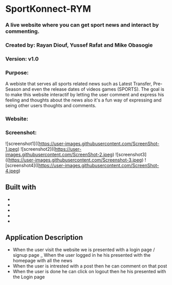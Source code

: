 # SportKonnect-RYM
### A live website where you can get sport news and interact by commenting. 

### Created by: Rayan Diouf, Yussef Rafat and Mike Obasogie
### Version: v1.0 

### Purpose: 
A webiste that serves all sports related news such as Latest Transfer, Pre-Season and even the release dates of videos games (SPORTS). The goal is to make this website interactif by letting the user comment and express his feeling and thoughts about the news also it's a fun way of expressing and seing other users thoughts and comments.

### Website: 

### Screenshot:
![screenshot1]((https://user-images.githubusercontent.com/ScreenShot-1.jpeg)
![screenshot2]((https://user-images.githubusercontent.com/ScreenShot-2.jpeg)
![screenshot3]((https://user-images.githubusercontent.com/Screenshot-3.jpeg)
![screenshot4]((https://user-images.githubusercontent.com/ScreenShot-4.jpeg)

## Built with
- 
-
-
-
-

## Application Description
- When the user visit the website we is presented with a login page / signup page
_ When the user logged in he his presented with the homepage with all the news
- When the user is intrested with a post then he can comment on that post 
- When the user is done he can click on logout then he his presented with the Login page
